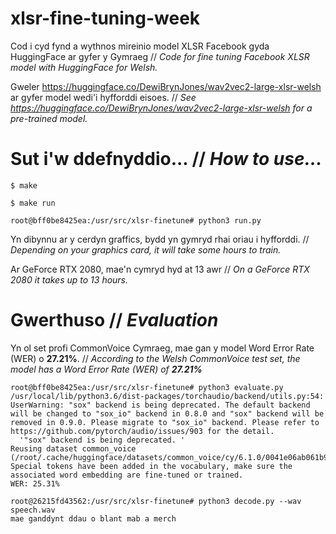 # xlsr-fine-tuning-week

Cod i cyd fynd a wythnos mireinio model XLSR Facebook gyda HuggingFace ar gyfer y Gymraeg // *Code for fine tuning Facebook XLSR model with HuggingFace for Welsh.*

Gweler https://huggingface.co/DewiBrynJones/wav2vec2-large-xlsr-welsh ar gyfer model wedi'i hyfforddi eisoes. // *See https://huggingface.co/DewiBrynJones/wav2vec2-large-xlsr-welsh for a pre-trained model.*

# Sut i'w ddefnyddio...  // *How to use...*

`$ make`

`$ make run `

`root@bff0be8425ea:/usr/src/xlsr-finetune# python3 run.py`

Yn dibynnu ar y cerdyn graffics, bydd yn gymryd rhai oriau i hyfforddi. // *Depending on your graphics card, it will take some hours to train.* 

Ar GeForce RTX 2080, mae'n cymryd hyd at 13 awr // *On a GeForce RTX 2080 it takes up to 13 hours.* 



# Gwerthuso // *Evaluation*

Yn ol set profi CommonVoice Cymraeg, mae gan y model Word Error Rate (WER) o **27.21%**. // *According to the Welsh CommonVoice test set, the model has a Word Error Rate (WER) of **27.21%***

```
root@bff0be8425ea:/usr/src/xlsr-finetune# python3 evaluate.py                                                                                                         /usr/local/lib/python3.6/dist-packages/torchaudio/backend/utils.py:54: UserWarning: "sox" backend is being deprecated. The default backend will be changed to "sox_io" backend in 0.8.0 and "sox" backend will be removed in 0.9.0. Please migrate to "sox_io" backend. Please refer to https://github.com/pytorch/audio/issues/903 for the detail.
  '"sox" backend is being deprecated. '
Reusing dataset common_voice (/root/.cache/huggingface/datasets/common_voice/cy/6.1.0/0041e06ab061b91d0a23234a2221e87970a19cf3a81b20901474cffffeb7869f)
Special tokens have been added in the vocabulary, make sure the associated word embedding are fine-tuned or trained.
WER: 25.31%
```

```
root@26215fd43562:/usr/src/xlsr-finetune# python3 decode.py --wav speech.wav
mae ganddynt ddau o blant mab a merch
```
